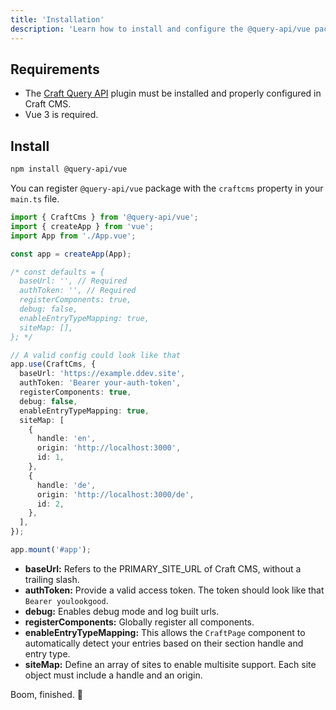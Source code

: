 ```yaml
---
title: 'Installation'
description: 'Learn how to install and configure the @query-api/vue package.'
---
```


## Requirements

- The [Craft Query API](/libraries/craft-query-api) plugin must be installed and properly configured in Craft CMS.
- Vue 3 is required.

## Install

```bash
npm install @query-api/vue
```

You can register `@query-api/vue` package with the `craftcms` property in your `main.ts` file.

```ts [main.ts]
import { CraftCms } from '@query-api/vue';
import { createApp } from 'vue';
import App from './App.vue';

const app = createApp(App);

/* const defaults = {
  baseUrl: '', // Required
  authToken: '', // Required
  registerComponents: true,
  debug: false,
  enableEntryTypeMapping: true,
  siteMap: [],
}; */

// A valid config could look like that
app.use(CraftCms, {
  baseUrl: 'https://example.ddev.site',
  authToken: 'Bearer your-auth-token',
  registerComponents: true,
  debug: false,
  enableEntryTypeMapping: true,
  siteMap: [
    {
      handle: 'en',
      origin: 'http://localhost:3000',
      id: 1,
    },
    {
      handle: 'de',
      origin: 'http://localhost:3000/de',
      id: 2,
    },
  ],
});

app.mount('#app');
```

- **baseUrl:** Refers to the PRIMARY_SITE_URL of Craft CMS, without a trailing slash.
- **authToken:** Provide a valid access token. The token should look like that `Bearer youlookgood`.
- **debug:** Enables debug mode and log built urls.
- **registerComponents:** Globally register all components.
- **enableEntryTypeMapping:** This allows the `CraftPage` component to automatically detect your entries based on their section handle and entry type.
- **siteMap:** Define an array of sites to enable multisite support. Each site object must include a handle and an origin.

Boom, finished. 🚀